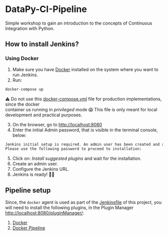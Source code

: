 # DataPy-CI-Pipeline

Simple workshop to gain an introduction to the concepts of Continuous Integration with Python.

## How to install Jenkins?

### Using Docker 

1. Make sure you have [Docker](https://www.docker.com/) installed on the system where you want to run Jenkins. 
2. Run:
```bash
docker-compose up
```
⚠️ Do not use this [docker-compose.yml](docker-compose.yml) file for production implementations, since the docker  
container us running in _privileged_ mode 😱 This file is only meant for local development and practical purposes.

3. On the browser, go to [http://localhost:8080](http://localhost:8080)
4. Enter the initial Admin password, that is visible in the terminal console, below:
```bash
Jenkins initial setup is required. An admin user has been created and a password generated.
Please use the following password to proceed to installation:
```
5. Click on: _Install suggested plugins_ and wait for the installation.
6. Create an admin user.
7. Configure the Jenkins URL.
8. Jenkins is ready! 🙌🏼

## Pipeline setup 

Since, the `docker` agent is used as part of the [Jenkinsfile](Jenkinsfile) of this project, you will need to 
install the following plugins, in the Plugin Manager [http://localhost:8080/pluginManager/](http://localhost:8080/pluginManager/):

1. [Docker](https://plugins.jenkins.io/docker-plugin/)
2. [Docker Pipeline](https://plugins.jenkins.io/docker-workflow/)
